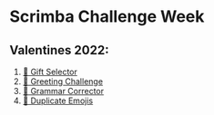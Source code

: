 # Scrimba Challenge Week

## Valentines 2022:

1. [💞 Gift Selector](https://scrimba.com/scrim/co4394fd8a189270a838e4779)
2. [💞 Greeting Challenge](https://scrimba.com/scrim/codb1428e910d42fcc6c84523)
3. [💞 Grammar Corrector](https://scrimba.com/scrim/codc9415f9216806cb777694e)
4. [💞 Duplicate Emojis](https://scrimba.com/scrim/co532498689718aa5aedbc8f2)
